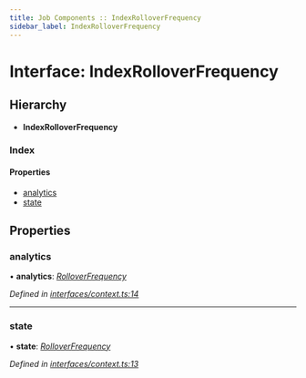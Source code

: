 ```yaml
---
title: Job Components :: IndexRolloverFrequency
sidebar_label: IndexRolloverFrequency
---
```


# Interface: IndexRolloverFrequency

## Hierarchy

* **IndexRolloverFrequency**

### Index

#### Properties

* [analytics](indexrolloverfrequency.md#analytics)
* [state](indexrolloverfrequency.md#state)

## Properties

###  analytics

• **analytics**: *[RolloverFrequency](../overview.md#rolloverfrequency)*

*Defined in [interfaces/context.ts:14](https://github.com/terascope/teraslice/blob/7cdb60b1/packages/job-components/src/interfaces/context.ts#L14)*

___

###  state

• **state**: *[RolloverFrequency](../overview.md#rolloverfrequency)*

*Defined in [interfaces/context.ts:13](https://github.com/terascope/teraslice/blob/7cdb60b1/packages/job-components/src/interfaces/context.ts#L13)*
